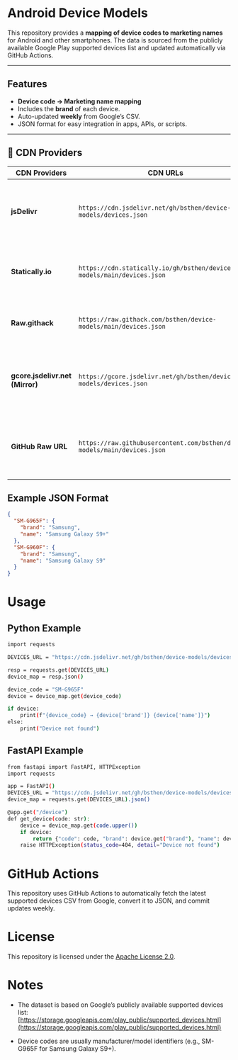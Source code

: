 # Android Device Models

This repository provides a **mapping of device codes to marketing names** for Android and other smartphones. The data is sourced from the publicly available Google Play supported devices list and updated automatically via GitHub Actions.

---

## Features

- **Device code → Marketing name mapping**  
- Includes the **brand** of each device.  
- Auto-updated **weekly** from Google’s CSV.  
- JSON format for easy integration in apps, APIs, or scripts.  

---

## 🧩 CDN Providers

| CDN Providers                             | CDN URLs                                                                | Notes                                                                                                |
| ------------------------------- | -------------------------------------------------------------------------- | ---------------------------------------------------------------------------------------------------- |
| **jsDelivr**                    | `https://cdn.jsdelivr.net/gh/bsthen/device-models/devices.json`            | ✅ Fast, reliable, cached globally via Cloudflare. Recommended for production.                        |
| **Statically.io**               | `https://cdn.statically.io/gh/bsthen/device-models/main/devices.json`      | ✅ Fast, good for GitHub content, supports branches and tags.                                         |
| **Raw.githack**                 | `https://raw.githack.com/bsthen/device-models/main/devices.json`           | ✅ Good for testing or demo usage; caches aggressively.                                               |
| **gcore.jsdelivr.net (Mirror)** | `https://gcore.jsdelivr.net/gh/bsthen/device-models/devices.json`          | 🌍 Mirror of jsDelivr on Gcore network, used automatically by jsDelivr sometimes.                    |
| **GitHub Raw URL**              | `https://raw.githubusercontent.com/bsthen/device-models/main/devices.json` | ⚠️ Not a CDN (no caching or speed optimization). Best for API scripts or updates.                    |

## Example JSON Format

```json
{
  "SM-G965F": {
    "brand": "Samsung",
    "name": "Samsung Galaxy S9+"
  },
  "SM-G960F": {
    "brand": "Samsung",
    "name": "Samsung Galaxy S9"
  }
}
```

# Usage

## Python Example

```bash
import requests

DEVICES_URL = "https://cdn.jsdelivr.net/gh/bsthen/device-models/devices.json"

resp = requests.get(DEVICES_URL)
device_map = resp.json()

device_code = "SM-G965F"
device = device_map.get(device_code)

if device:
    print(f"{device_code} → {device['brand']} {device['name']}")
else:
    print("Device not found")
```

## FastAPI Example

```bash
from fastapi import FastAPI, HTTPException
import requests

app = FastAPI()
DEVICES_URL = "https://cdn.jsdelivr.net/gh/bsthen/device-models/devices.json"
device_map = requests.get(DEVICES_URL).json()

@app.get("/device")
def get_device(code: str):
    device = device_map.get(code.upper())
    if device:
        return {"code": code, "brand": device.get("brand"), "name": device.get("name")}
    raise HTTPException(status_code=404, detail="Device not found")

```

# GitHub Actions

This repository uses GitHub Actions to automatically fetch the latest supported devices CSV from Google, convert it to JSON, and commit updates weekly.

# License

This repository is licensed under the [Apache License 2.0](https://github.com/bsthen/device-models?tab=Apache-2.0-1-ov-file).

# Notes

- The dataset is based on Google’s publicly available supported devices list:
[https://storage.googleapis.com/play_public/supported_devices.html](https://storage.googleapis.com/play_public/supported_devices.html)

- Device codes are usually manufacturer/model identifiers (e.g., SM-G965F for Samsung Galaxy S9+).
